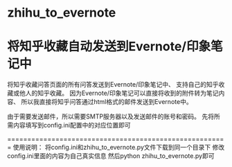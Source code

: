 zhihu_to_evernote
=================

将知乎收藏自动发送到Evernote/印象笔记中
=================
将知乎收藏问答页面的所有问答发送到Evernote/印象笔记中、
支持自己的知乎收藏或他人的知乎收藏。
因为Evernote/印象笔记可以直接将收到的附件转为笔记内容、
所以我直接将知乎问答通过html格式的邮件发送到Evernote中。

由于需要发送邮件，所以需要SMTP服务器以及发送邮件的账号和密码。
先将所需内容填写到config.ini配置中的对应位置即可

=======================================================
使用说明：
将config.ini和zhihu_to_evernote.py文件下载到同一个目录下
修改config.ini里面的内容为自己真实信息
然后python zhihu_to_evernote.py即可
